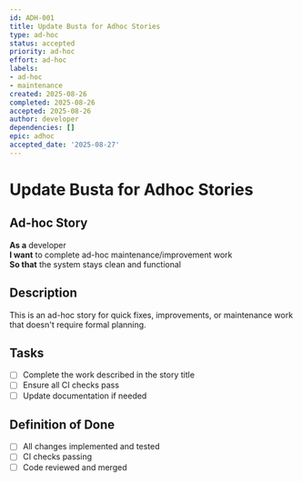 ```yaml
---
id: ADH-001
title: Update Busta for Adhoc Stories
type: ad-hoc
status: accepted
priority: ad-hoc
effort: ad-hoc
labels:
- ad-hoc
- maintenance
created: 2025-08-26
completed: 2025-08-26
accepted: 2025-08-26
author: developer
dependencies: []
epic: adhoc
accepted_date: '2025-08-27'
---
```


# Update Busta for Adhoc Stories

## Ad-hoc Story

**As a** developer  
**I want** to complete ad-hoc maintenance/improvement work  
**So that** the system stays clean and functional

## Description

This is an ad-hoc story for quick fixes, improvements, or maintenance work that doesn't require formal planning.

## Tasks

- [ ] Complete the work described in the story title
- [ ] Ensure all CI checks pass
- [ ] Update documentation if needed

## Definition of Done

- [ ] All changes implemented and tested
- [ ] CI checks passing
- [ ] Code reviewed and merged
